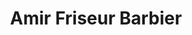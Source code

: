 ---
title: "Amir Friseur Barbier"
url: /freiberg/amir-friseur-barbier-petersstrasse/
shop: Friseur
---